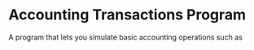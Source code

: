 # Accounting Transactions Program

A program that lets you simulate basic accounting operations such as
